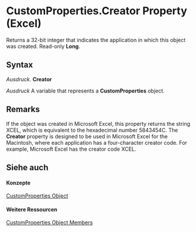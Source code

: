 
# CustomProperties.Creator Property (Excel)

Returns a 32-bit integer that indicates the application in which this object was created. Read-only  **Long**.


## Syntax

 _Ausdruck_. **Creator**

 _Ausdruck_ A variable that represents a **CustomProperties** object.


## Remarks

If the object was created in Microsoft Excel, this property returns the string XCEL, which is equivalent to the hexadecimal number 5843454C. The  **Creator** property is designed to be used in Microsoft Excel for the Macintosh, where each application has a four-character creator code. For example, Microsoft Excel has the creator code XCEL.


## Siehe auch


#### Konzepte


[CustomProperties Object](f0f38570-e3bf-58ad-ab8a-e412ad869907.md)
#### Weitere Ressourcen


[CustomProperties Object Members](http://msdn.microsoft.com/library/79a9e757-b302-5a0d-11a8-0e52f1ab0a97%28Office.15%29.aspx)